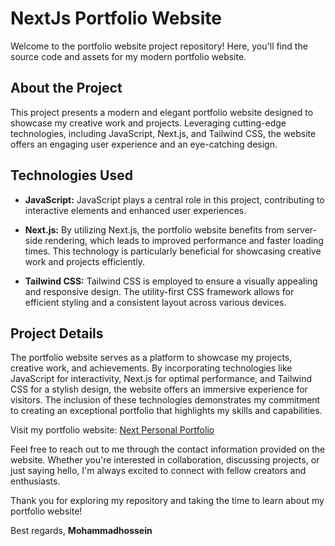# NextJs Portfolio Website

Welcome to the portfolio website project repository! Here, you'll find the source code and assets for my modern portfolio website.

## About the Project

This project presents a modern and elegant portfolio website designed to showcase my creative work and projects. Leveraging cutting-edge technologies, including JavaScript, Next.js, and Tailwind CSS, the website offers an engaging user experience and an eye-catching design.

## Technologies Used

- **JavaScript:** JavaScript plays a central role in this project, contributing to interactive elements and enhanced user experiences.

- **Next.js:** By utilizing Next.js, the portfolio website benefits from server-side rendering, which leads to improved performance and faster loading times. This technology is particularly beneficial for showcasing creative work and projects efficiently.

- **Tailwind CSS:** Tailwind CSS is employed to ensure a visually appealing and responsive design. The utility-first CSS framework allows for efficient styling and a consistent layout across various devices.

## Project Details

The portfolio website serves as a platform to showcase my projects, creative work, and achievements. By incorporating technologies like JavaScript for interactivity, Next.js for optimal performance, and Tailwind CSS for a stylish design, the website offers an immersive experience for visitors. The inclusion of these technologies demonstrates my commitment to creating an exceptional portfolio that highlights my skills and capabilities.

Visit my portfolio website: [Next Personal Portfolio](https://portfolio.mohammadhs.com)

Feel free to reach out to me through the contact information provided on the website. Whether you're interested in collaboration, discussing projects, or just saying hello, I'm always excited to connect with fellow creators and enthusiasts.

Thank you for exploring my repository and taking the time to learn about my portfolio website!

Best regards,
**Mohammadhossein**
